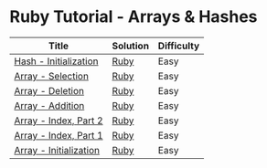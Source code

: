 # Ruby Tutorial - Arrays & Hashes

| Title | Solution | Difficulty |
| ----- | -------- | ---------- |
| [Hash - Initialization](https://www.hackerrank.com/challenges/ruby-hash-initialization) | [Ruby](./Hash/Initialization/main.rb) | Easy |
| [Array - Selection](https://www.hackerrank.com/challenges/ruby-array-selection) | [Ruby](./Array/Selection/main.rb) | Easy |
| [Array - Deletion](https://www.hackerrank.com/challenges/ruby-array-deletion) | [Ruby](./Array/Deletion/main.rb) | Easy |
| [Array - Addition](https://www.hackerrank.com/challenges/ruby-array-addition) | [Ruby](./Array/Addition/main.rb) | Easy |
| [Array - Index, Part 2](https://www.hackerrank.com/challenges/ruby-array-index-ii) | [Ruby](./Array/Index,%20Part%202/main.rb) | Easy |
| [Array - Index, Part 1](https://www.hackerrank.com/challenges/ruby-array-index-i) | [Ruby](./Array/Index,%20Part%201/main.rb) | Easy |
| [Array - Initialization](https://www.hackerrank.com/challenges/ruby-array-initialization) | [Ruby](./Array/Initialization/main.rb) | Easy |
